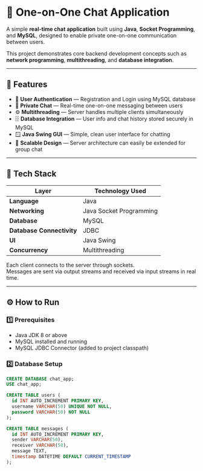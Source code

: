 # 💬 One-on-One Chat Application

A simple **real-time chat application** built using **Java**, **Socket Programming**, and **MySQL**, designed to enable private one-on-one communication between users.  

This project demonstrates core backend development concepts such as **network programming**, **multithreading**, and **database integration**.

---

## 🚀 Features

- 🔐 **User Authentication** — Registration and Login using MySQL database  
- 💬 **Private Chat** — Real-time one-on-one messaging between users  
- ⚙️ **Multithreading** — Server handles multiple clients simultaneously  
- 🗄️ **Database Integration** — User info and chat history stored securely in MySQL  
- 🪟 **Java Swing GUI** — Simple, clean user interface for chatting  
- 🧩 **Scalable Design** — Server architecture can easily be extended for group chat  

---

## 🧠 Tech Stack

| Layer | Technology Used |
|-------|------------------|
| **Language** | Java |
| **Networking** | Java Socket Programming |
| **Database** | MySQL |
| **Database Connectivity** | JDBC |
| **UI** | Java Swing |
| **Concurrency** | Multithreading |


Each client connects to the server through sockets.  
Messages are sent via output streams and received via input streams in real time.

---

## ⚙️ How to Run

### 1️⃣ Prerequisites
- Java JDK 8 or above  
- MySQL installed and running  
- MySQL JDBC Connector (added to project classpath)

### 2️⃣ Database Setup
```sql
CREATE DATABASE chat_app;
USE chat_app;

CREATE TABLE users (
  id INT AUTO_INCREMENT PRIMARY KEY,
  username VARCHAR(50) UNIQUE NOT NULL,
  password VARCHAR(50) NOT NULL
);

CREATE TABLE messages (
  id INT AUTO_INCREMENT PRIMARY KEY,
  sender VARCHAR(50),
  receiver VARCHAR(50),
  message TEXT,
  timestamp DATETIME DEFAULT CURRENT_TIMESTAMP
);


